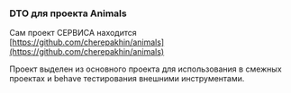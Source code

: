 ### DTO для проекта Animals 

Сам проект СЕРВИСА находится [https://github.com/cherepakhin/animals](https://github.com/cherepakhin/animals)

Проект выделен из основного проекта для использования в смежных проектах и behave тестирования внешними инструментами.

